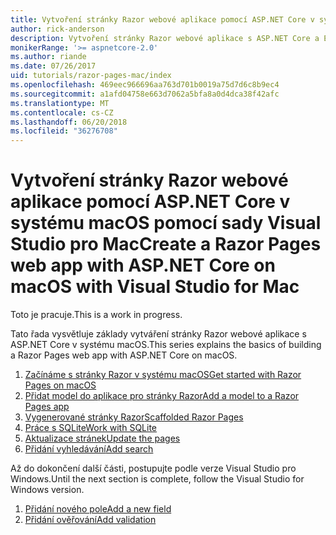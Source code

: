 ```yaml
---
title: Vytvoření stránky Razor webové aplikace pomocí ASP.NET Core v systému macOS pomocí sady Visual Studio pro Mac
author: rick-anderson
description: Vytvoření stránky Razor webové aplikace s ASP.NET Core a EF jádra.
monikerRange: '>= aspnetcore-2.0'
ms.author: riande
ms.date: 07/26/2017
uid: tutorials/razor-pages-mac/index
ms.openlocfilehash: 469eec966696aa763d701b0019a75d7d6c8b9ec4
ms.sourcegitcommit: a1afd04758e663d7062a5bfa8a0d4dca38f42afc
ms.translationtype: MT
ms.contentlocale: cs-CZ
ms.lasthandoff: 06/20/2018
ms.locfileid: "36276708"
---
```

# <a name="create-a-razor-pages-web-app-with-aspnet-core-on-macos-with-visual-studio-for-mac"></a><span data-ttu-id="6d385-103">Vytvoření stránky Razor webové aplikace pomocí ASP.NET Core v systému macOS pomocí sady Visual Studio pro Mac</span><span class="sxs-lookup"><span data-stu-id="6d385-103">Create a Razor Pages web app with ASP.NET Core on macOS with Visual Studio for Mac</span></span>

<span data-ttu-id="6d385-104">Toto je pracuje.</span><span class="sxs-lookup"><span data-stu-id="6d385-104">This is a work in progress.</span></span>

<span data-ttu-id="6d385-105">Tato řada vysvětluje základy vytváření stránky Razor webové aplikace s ASP.NET Core v systému macOS.</span><span class="sxs-lookup"><span data-stu-id="6d385-105">This series explains the basics of building a Razor Pages web app with ASP.NET Core on macOS.</span></span>

1. [<span data-ttu-id="6d385-106">Začínáme s stránky Razor v systému macOS</span><span class="sxs-lookup"><span data-stu-id="6d385-106">Get started with Razor Pages on macOS</span></span>](xref:tutorials/razor-pages-mac/razor-pages-start)
1. [<span data-ttu-id="6d385-107">Přidat model do aplikace pro stránky Razor</span><span class="sxs-lookup"><span data-stu-id="6d385-107">Add a model to a Razor Pages app</span></span>](xref:tutorials/razor-pages-mac/model)
1. [<span data-ttu-id="6d385-108">Vygenerované stránky Razor</span><span class="sxs-lookup"><span data-stu-id="6d385-108">Scaffolded Razor Pages</span></span>](xref:tutorials/razor-pages-mac/page)
1. [<span data-ttu-id="6d385-109">Práce s SQLite</span><span class="sxs-lookup"><span data-stu-id="6d385-109">Work with SQLite</span></span>](xref:tutorials/razor-pages-mac/sql)
1. [<span data-ttu-id="6d385-110">Aktualizace stránek</span><span class="sxs-lookup"><span data-stu-id="6d385-110">Update the pages</span></span>](xref:tutorials/razor-pages-mac/da1)
1. [<span data-ttu-id="6d385-111">Přidání vyhledávání</span><span class="sxs-lookup"><span data-stu-id="6d385-111">Add search</span></span>](xref:tutorials/razor-pages-mac/search)

<span data-ttu-id="6d385-112">Až do dokončení další části, postupujte podle verze Visual Studio pro Windows.</span><span class="sxs-lookup"><span data-stu-id="6d385-112">Until the next section is complete, follow the Visual Studio for Windows version.</span></span>

1. [<span data-ttu-id="6d385-113">Přidání nového pole</span><span class="sxs-lookup"><span data-stu-id="6d385-113">Add a new field</span></span>](xref:tutorials/razor-pages/new-field)
1. [<span data-ttu-id="6d385-114">Přidání ověřování</span><span class="sxs-lookup"><span data-stu-id="6d385-114">Add validation</span></span>](xref:tutorials/razor-pages/validation)
